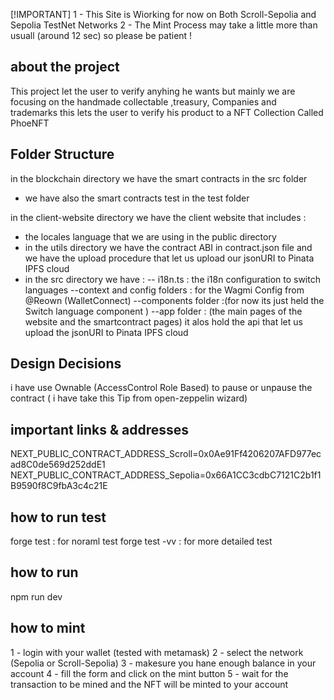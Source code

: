 [!IMPORTANT]
1 - This Site is Wiorking for now on Both Scroll-Sepolia and Sepolia TestNet Networks
2 - The Mint Process may take a little more than usuall (around 12 sec) so please be patient !

## about the project

This project let the user to verify anyhing he wants but mainly we are focusing on the handmade collectable ,treasury, Companies and trademarks
this lets the user to verify his product to a NFT Collection Called PhoeNFT

## Folder Structure

in the blockchain directory we have the smart contracts in the src folder

- we have also the smart contracts test in the test folder

in the client-website directory we have the client website that includes :

- the locales language that we are using in the public directory
- in the utils directory we have the contract ABI in contract.json file and we have the upload procedure that let us upload our
  jsonURI to Pinata IPFS cloud
- in the src directory we have :
  -- i18n.ts : the i18n configuration to switch languages
  --context and config folders : for the Wagmi Config from @Reown (WalletConnect)
  --components folder :(for now its just held the Switch language component )
  --app folder : (the main pages of the website and the smartcontract pages)
  it alos hold the api that let us upload the jsonURI to Pinata IPFS cloud

## Design Decisions

i have use Ownable (AccessControl Role Based) to pause or unpause the contract ( i have take this Tip from open-zeppelin wizard)

## important links & addresses

NEXT_PUBLIC_CONTRACT_ADDRESS_Scroll=0x0Ae91Ff4206207AFD977ecad8C0de569d252ddE1
NEXT_PUBLIC_CONTRACT_ADDRESS_Sepolia=0x66A1CC3cdbC7121C2b1f1B9590f8C9fbA3c4c21E

## how to run test

forge test : for noraml test
forge test -vv : for more detailed test

## how to run

npm run dev

## how to mint

1 - login with your wallet (tested with metamask)
2 - select the network (Sepolia or Scroll-Sepolia)
3 - makesure you hane enough balance in your account
4 - fill the form and click on the mint button
5 - wait for the transaction to be mined and the NFT will be minted to your account
